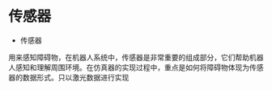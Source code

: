 # 传感器

- 传感器

用来感知障碍物，在机器人系统中，传感器是非常重要的组成部分，它们帮助机器人感知和理解周围环境。在仿真器的实现过程中，重点是如何将障碍物体现为传感器的数据形式。只以激光数据进行实现

